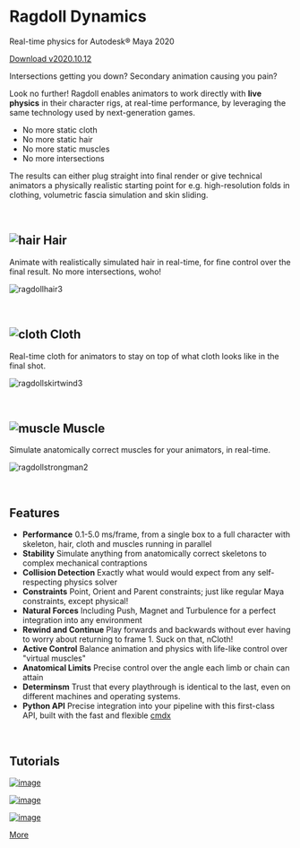 # Ragdoll Dynamics

Real-time physics for Autodesk® Maya 2020

<a class="button" href="download">Download v2020.10.12</a>

Intersections getting you down? Secondary animation causing you pain?

Look no further! Ragdoll enables animators to work directly with **live physics** in their character rigs, at real-time performance, by leveraging the same technology used by next-generation games.

- No more static cloth
- No more static hair
- No more static muscles
- No more intersections

The results can either plug straight into final render or give technical animators a physically realistic starting point for e.g. high-resolution folds in clothing, volumetric fascia simulation and skin sliding.

<br>

## ![hair](https://user-images.githubusercontent.com/47274066/95461849-9cffe280-096e-11eb-8a7a-f2152a4ea30e.png) Hair

Animate with realistically simulated hair in real-time, for fine control over the final result. No more intersections, woho!

![ragdollhair3](https://user-images.githubusercontent.com/2152766/95451343-8f8f2c00-095f-11eb-9f43-9880e5871d59.gif)

<br>

## ![cloth](https://user-images.githubusercontent.com/47274066/95461823-95d8d480-096e-11eb-96d8-04daf71690dc.png) Cloth

Real-time cloth for animators to stay on top of what cloth looks like in the final shot.

![ragdollskirtwind3](https://user-images.githubusercontent.com/2152766/95451361-94ec7680-095f-11eb-8656-a47232c64bdd.gif)

<br>

## ![muscle](https://user-images.githubusercontent.com/47274066/95461832-983b2e80-096e-11eb-9b9e-b2eb90bc66bd.png) Muscle

Simulate anatomically correct muscles for your animators, in real-time.

![ragdollstrongman2](https://user-images.githubusercontent.com/2152766/95451419-a6ce1980-095f-11eb-85cc-1a8c52ceb179.gif)

<br>

## Features

- **Performance** 0.1-5.0 ms/frame, from a single box to a full character with skeleton, hair, cloth and muscles running in parallel
- **Stability** Simulate anything from anatomically correct skeletons to complex mechanical contraptions
- **Collision Detection** Exactly what would would expect from any self-respecting physics solver
- **Constraints** Point, Orient and Parent constraints; just like regular Maya constraints, except physical!
- **Natural Forces** Including Push, Magnet and Turbulence for a perfect integration into any environment
- **Rewind and Continue** Play forwards and backwards without ever having to worry about returning to frame 1. Suck on that, nCloth!
- **Active Control** Balance animation and physics with life-like control over "virtual muscles"
- **Anatomical Limits** Precise control over the angle each limb or chain can attain
- **Determinsm** Trust that every playthrough is identical to the last, even on different machines and operating systems.
- **Python API** Precise integration into your pipeline with this first-class API, built with the fast and flexible [cmdx](https://github.com/mottosso/cmdx)

<br>

## Tutorials

[![image](https://user-images.githubusercontent.com/47274066/95450416-2c50ca00-095e-11eb-90c9-a3c671f99c58.png)](https://youtu.be/mJFRmRGthMw)

[![image](https://user-images.githubusercontent.com/47274066/95450438-3377d800-095e-11eb-856c-94b6d634fbdb.png)](https://youtu.be/HsyCGfuim0k)

[![image](https://user-images.githubusercontent.com/47274066/95450452-383c8c00-095e-11eb-82b0-09954e2c706c.png)](https://youtu.be/sKESMr5lyz0)

<a class="button" href="howto">More</a>
